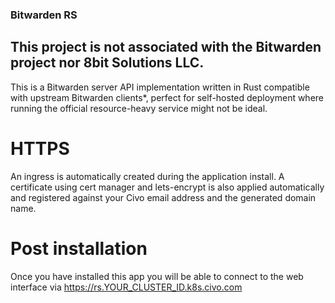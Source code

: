 ### Bitwarden RS

## This project is not associated with the Bitwarden project nor 8bit Solutions LLC.

This is a Bitwarden server API implementation written in Rust compatible with upstream Bitwarden clients*, perfect for self-hosted deployment where running the official resource-heavy service might not be ideal.

# HTTPS

An ingress is automatically created during the application install. A certificate using cert manager and lets-encrypt is also applied automatically and registered against your Civo email address and the generated domain name.

# Post installation

Once you have installed this app you will be able to connect to the web interface via https://rs.YOUR_CLUSTER_ID.k8s.civo.com



